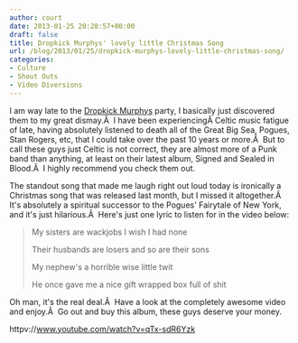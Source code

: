 ```yaml
---
author: court
date: 2013-01-25 20:28:57+00:00
draft: false
title: Dropkick Murphys' lovely little Christmas Song
url: /blog/2013/01/25/dropkick-murphys-lovely-little-christmas-song/
categories:
- Culture
- Shout Outs
- Video Diversions
---
```


I am way late to the [Dropkick Murphys](http://en.wikipedia.org/wiki/Dropkick_Murphys) party, I basically just discovered them to my great dismay.Â  I have been experiencingÂ Celtic music fatigue of late, having absolutely listened to death all of the Great Big Sea, Pogues, Stan Rogers, etc, that I could take over the past 10 years or more.Â  But to call these guys just Celtic is not correct, they are almost more of a Punk band than anything, at least on their latest album, Signed and Sealed in Blood.Â  I highly recommend you check them out.

The standout song that made me laugh right out loud today is ironically a Christmas song that was released last month, but I missed it altogether.Â  It's absolutely a spiritual successor to the Pogues' Fairytale of New York, and it's just hilarious.Â  Here's just one lyric to listen for in the video below:


<blockquote>My sisters are wackjobs I wish I had none

Their husbands are losers and so are their sons

My nephew's a horrible wise little twit

He once gave me a nice gift wrapped box full of shit</blockquote>


Oh man, it's the real deal.Â  Have a look at the completely awesome video and enjoy.Â  Go out and buy this album, these guys deserve your money.

httpv://www.youtube.com/watch?v=qTx-sdR6Yzk
